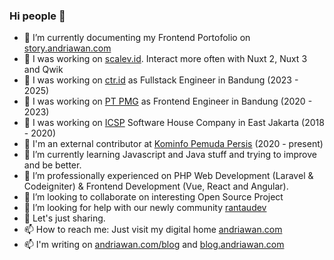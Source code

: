 ### Hi people 👋

- 🔭 I’m currently documenting my Frontend Portofolio on [story.andriawan.com](https://story.andriawan.com)
- 🔭 I was working on [scalev.id](https://scalev.id). Interact more often with Nuxt 2, Nuxt 3 and Qwik
- 🔭 I was working on [ctr.id](https://ctr.id) as Fullstack Engineer in Bandung (2023 - 2025)
- 🔭 I was working on [PT PMG](https://pmg.id) as Frontend Engineer in Bandung (2020 - 2023)
- 🔭 I was working on [ICSP](http://icsp.co.id) Software House Company in East Jakarta (2018 - 2020)
- 🔭 I'm an external contributor at [Kominfo Pemuda Persis](https://gitlab.com/kominfo-pemuda-persis) (2020 - present)
- 🌱 I’m currently learning Javascript and Java stuff and trying to improve and be better.
- 🌱 I’m professionally experienced on PHP Web Development (Laravel & Codeigniter) & Frontend Development (Vue, React and Angular).
- 👯 I’m looking to collaborate on interesting Open Source Project
- 🤔 I’m looking for help with our newly community [rantaudev](https://github.com/rantaudev)
- 💬 Let's just sharing.
- 📫 How to reach me: Just visit my digital home [andriawan.com](https://andriawan.com)
- 📫 I'm writing on [andriawan.com/blog](https://andriawan.com/blog) and [blog.andriawan.com](https://blog.andriawan.com)
